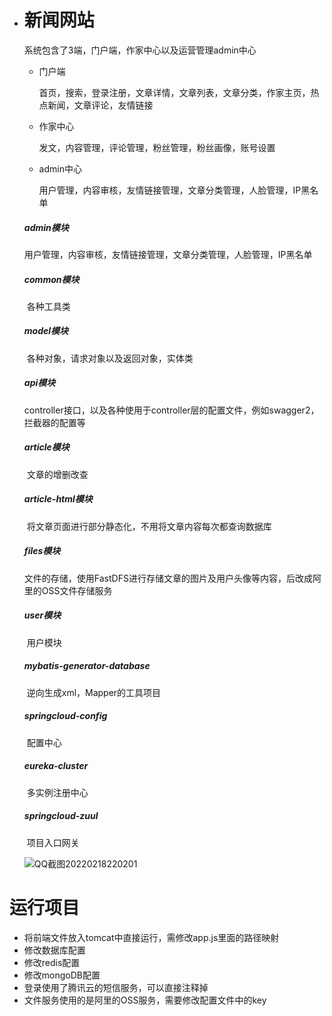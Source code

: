 - # 新闻网站

    系统包含了3端，门户端，作家中心以及运营管理admin中心

    - 门户端

        首页，搜索，登录注册，文章详情，文章列表，文章分类，作家主页，热点新闻，文章评论，友情链接

    - 作家中心

         发文，内容管理，评论管理，粉丝管理，粉丝画像，账号设置

    - admin中心

        用户管理，内容审核，友情链接管理，文章分类管理，人脸管理，IP黑名单

    ##### admin模块

    ​	用户管理，内容审核，友情链接管理，文章分类管理，人脸管理，IP黑名单

    ##### common模块

    ​	各种工具类

    ##### model模块

    ​	各种对象，请求对象以及返回对象，实体类

    ##### api模块

    ​	controller接口，以及各种使用于controller层的配置文件，例如swagger2，拦截器的配置等

    ##### article模块

    ​	文章的增删改查

    ##### article-html模块

    ​	将文章页面进行部分静态化，不用将文章内容每次都查询数据库

    ##### files模块

    ​	文件的存储，使用FastDFS进行存储文章的图片及用户头像等内容，后改成阿里的OSS文件存储服务

    ##### user模块

    ​	用户模块

    ##### mybatis-generator-database

    ​	逆向生成xml，Mapper的工具项目

    ##### springcloud-config

    ​	配置中心

    ##### eureka-cluster

    ​	多实例注册中心

    ##### springcloud-zuul

    ​	项目入口网关

    ![QQ截图20220218220201](https://user-images.githubusercontent.com/86520979/154696758-b9529d89-2364-456c-b1ca-45ef3c2e1959.png)


# 运行项目
- 将前端文件放入tomcat中直接运行，需修改app.js里面的路径映射
- 修改数据库配置
- 修改redis配置
- 修改mongoDB配置
- 登录使用了腾讯云的短信服务，可以直接注释掉
- 文件服务使用的是阿里的OSS服务，需要修改配置文件中的key

